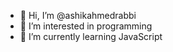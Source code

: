 - 👋 Hi, I’m @ashikahmedrabbi
- 👀 I’m interested in programming
- 🌱 I’m currently learning JavaScript


<!---
ashikahmedrabbi/ashikahmedrabbi is a ✨ special ✨ repository because its `README.md` (this file) appears on your GitHub profile.
You can click the Preview link to take a look at your changes.
--->
